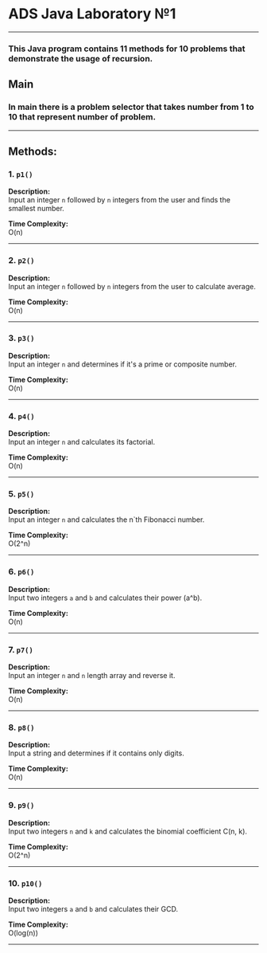 # ADS Java Laboratory №1
---
### This Java program contains 11 methods for 10 problems that demonstrate the usage of recursion.

## Main
### In main there is a problem selector that takes number from 1 to 10 that represent number of problem.
---
## Methods:

### 1. `p1()`

**Description:**  
Input an integer `n` followed by `n` integers from the user and finds the smallest number.

**Time Complexity:**  
O(n)

---

### 2. `p2()`

**Description:**  
Input an integer `n` followed by `n` integers from the user to calculate average.

**Time Complexity:**  
O(n)

---

### 3. `p3()`

**Description:**  
Input an integer `n` and determines if it's a prime or composite number.

**Time Complexity:**  
O(n)

---

### 4. `p4()`

**Description:**  
Input an integer `n` and calculates its factorial.

**Time Complexity:**  
O(n)

---

### 5. `p5()`

**Description:**  
Input an integer `n` and calculates the n`th Fibonacci number.

**Time Complexity:**  
O(2^n)

---

### 6. `p6()`

**Description:**  
Input two integers `a` and `b` and calculates their power (a^b).

**Time Complexity:**  
O(n)

---

### 7. `p7()`

**Description:**  
Input an integer `n` and `n` length array and reverse it.

**Time Complexity:**  
O(n)

---

### 8. `p8()`

**Description:**  
Input a string and determines if it contains only digits.

**Time Complexity:**  
O(n)

---

### 9. `p9()`

**Description:**  
Input two integers `n` and `k` and calculates the binomial coefficient C(n, k).

**Time Complexity:**  
O(2^n)

---

### 10. `p10()`

**Description:**  
Input two integers `a` and `b` and calculates their GCD.

**Time Complexity:**  
O(log(n))

---

